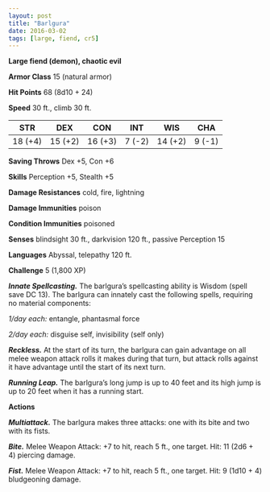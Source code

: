 ```yaml
---
layout: post
title: "Barlgura"
date: 2016-03-02
tags: [large, fiend, cr5]
---
```


**Large fiend (demon), chaotic evil**

**Armor Class** 15 (natural armor)

**Hit Points** 68 (8d10 + 24)

**Speed** 30 ft., climb 30 ft.

|   STR   |   DEX   |   CON   |   INT   |   WIS   |   CHA   |
|:-----:|:-----:|:-----:|:-----:|:-----:|:-----:|
| 18 (+4) | 15 (+2) | 16 (+3) | 7 (-2) | 14 (+2) | 9 (-1) |

**Saving Throws** Dex +5, Con +6

**Skills** Perception +5, Stealth +5

**Damage Resistances** cold, fire, lightning

**Damage Immunities** poison

**Condition Immunities** poisoned

**Senses** blindsight 30 ft., darkvision 120 ft., passive Perception 15

**Languages** Abyssal, telepathy 120 ft.

**Challenge** 5 (1,800 XP)

***Innate Spellcasting.*** The barlgura’s spellcasting ability is Wisdom (spell save DC 13). The barlgura can innately cast the following spells, requiring no material components:

*1/day each:* entangle, phantasmal force

*2/day each:* disguise self, invisibility (self only)

***Reckless.*** At the start of its turn, the barlgura can gain advantage on all melee weapon attack rolls it makes during
that turn, but attack rolls against it have advantage until the start of its next turn.

***Running Leap.*** The barlgura’s long jump is up to 40 feet and its high jump is up to 20 feet when it has a running start.

**Actions**

***Multiattack.*** The barlgura makes three attacks: one with its bite and two with its fists.

***Bite.*** Melee Weapon Attack: +7 to hit, reach 5 ft., one target. Hit: 11 (2d6 + 4) piercing damage.

***Fist.*** Melee Weapon Attack: +7 to hit, reach 5 ft., one target. Hit: 9 (1d10 + 4) bludgeoning damage.
